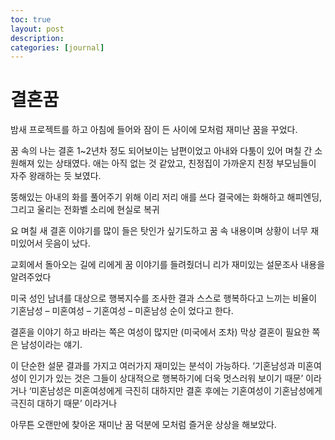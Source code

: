 ```yaml
---
toc: true
layout: post
description:
categories: [journal]
---
```

# 결혼꿈

밤새 프로젝트를 하고 아침에 들어와 잠이 든 사이에 모처럼 재미난 꿈을 꾸었다.

꿈 속의 나는 결혼 1~2년차 정도 되어보이는 남편이었고
아내와 다툼이 있어 며칠 간 소원해져 있는 상태였다.
애는 아직 없는 것 같았고,
친정집이 가까운지 친정 부모님들이 자주 왕래하는 듯 보였다.

뚱해있는 아내의 화를 풀어주기 위해 이리 저리 애를 쓰다
결국에는 화해하고 해피엔딩,
그리고 울리는 전화벨 소리에 현실로 복귀

요 며칠 새 결혼 이야기를 많이 들은 탓인가 싶기도하고
꿈 속 내용이며 상황이 너무 재미있어서 웃음이 났다.

교회에서 돌아오는 길에 리에게 꿈 이야기를 들려줬더니
리가 재미있는 설문조사 내용을 알려주었다

미국 성인 남녀를 대상으로 행복지수를 조사한 결과
스스로 행복하다고 느끼는 비율이
기혼남성 – 미혼여성 – 기혼여성 – 미혼남성 순이 었다고 한다.

결혼을 이야기 하고 바라는 쪽은 여성이 많지만
(미국에서 조차) 막상 결혼이 필요한 쪽은 남성이라는 얘기.

이 단순한 설문 결과를 가지고 여러가지 재미있는 분석이 가능하다.
‘기혼남성과 미혼여성이 인기가 있는 것은 그들이 상대적으로 행복하기에
더욱 멋스러워 보이기 때문’ 이라거나
‘미혼남성은 미혼여성에게 극진히 대하지만 결혼 후에는
기혼여성이 기혼남성에게 극진히 대하기 때문’ 이라거나

아무튼 오랜만에 찾아온 재미난 꿈 덕분에 모처럼 즐거운 상상을 해보았다.
